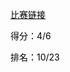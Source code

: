 [<font style="color:#000000;">比赛链接</font>](https://vjudge.net/contest/678140)

<font style="color:#000000;">得分：4/6</font>

<font style="color:#000000;">排名：10/23</font>

